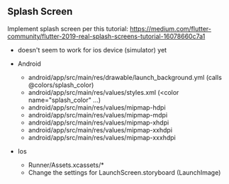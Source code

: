 ## Splash Screen

Implement splash screen per this tutorial: https://medium.com/flutter-community/flutter-2019-real-splash-screens-tutorial-16078660c7a1
* doesn't seem to work for ios device (simulator) yet

* Android
    * android/app/src/main/res/drawable/launch_background.yml (calls @colors/splash_color)
    * android/app/src/main/res/values/styles.xml (<color name="splash_color" ...)
    * android/app/src/main/res/values/mipmap-hdpi
    * android/app/src/main/res/values/mipmap-mdpi
    * android/app/src/main/res/values/mipmap-xhdpi
    * android/app/src/main/res/values/mipmap-xxhdpi
    * android/app/src/main/res/values/mipmap-xxxhdpi
* Ios
    * Runner/Assets.xcassets/*
    * Change the settings for LaunchScreen.storyboard (LaunchImage)
